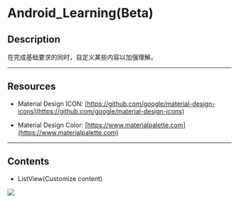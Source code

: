 # Android_Learning(Beta)

## Description

在完成基础要求的同时，自定义某些内容以加强理解。

***

## Resources

- Material Design ICON: [https://github.com/google/material-design-icons](https://github.com/google/material-design-icons)

- Material Design Color: [https://www.materialpalette.com](https://www.materialpalette.com)

***

## Contents

- ListView(Customize content)

![](https://pic.taifua.com/Picture/android/listviews.png)